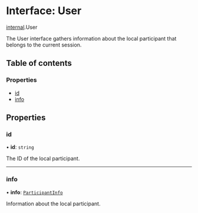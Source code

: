 # Interface: User

[internal](../modules/internal.md).User

The User interface gathers information about the local participant that belongs to the current session.

## Table of contents

### Properties

- [id](internal.User.md#id)
- [info](internal.User.md#info)

## Properties

### id

• **id**: `string`

The ID of the local participant.

___

### info

• **info**: [`ParticipantInfo`](internal.ParticipantInfo.md)

Information about the local participant.
